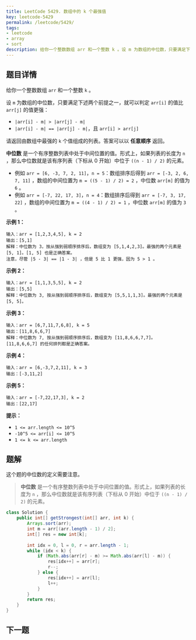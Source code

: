 ```yaml
---
title: LeetCode 5429. 数组中的 k 个最强值
key: leetcode-5429
permalink: /leetcode/5429/
tags:
- leetcode
- array
- sort
description: 给你一个整数数组 arr 和一个整数 k 。设 m 为数组的中位数，只要满足下述两个前提之一，就可以判定 arr[i] 的值比 arr[j] 的值更强：
---
```


## 题目详情

给你一个整数数组 `arr` 和一个整数 `k` 。

设 `m` 为数组的中位数，只要满足下述两个前提之一，就可以判定 `arr[i]` 的值比 `arr[j]` 的值更强：

-  `|arr[i] - m| > |arr[j] - m|`
-  `|arr[i] - m| == |arr[j] - m|`，且 `arr[i] > arr[j]`

请返回由数组中最强的 `k` 个值组成的列表。答案可以以 **任意顺序** 返回。

**中位数** 是一个有序整数列表中处于中间位置的值。形式上，如果列表的长度为 `n` ，那么中位数就是该有序列表（下标从 0 开始）中位于 `((n - 1) / 2)` 的元素。

- 例如 `arr = [6, -3, 7, 2, 11]`，`n = 5`：数组排序后得到 `arr = [-3, 2, 6, 7, 11]` ，数组的中间位置为 `m = ((5 - 1) / 2) = 2` ，中位数 `arr[m]` 的值为 `6` 。
- 例如 `arr = [-7, 22, 17, 3]`，`n = 4`：数组排序后得到 `arr = [-7, 3, 17, 22]` ，数组的中间位置为 `m = ((4 - 1) / 2) = 1` ，中位数 `arr[m]` 的值为 `3` 。

<!--more-->

**示例 1：**

```
输入：arr = [1,2,3,4,5], k = 2
输出：[5,1]
解释：中位数为 3，按从强到弱顺序排序后，数组变为 [5,1,4,2,3]。最强的两个元素是 [5, 1]。[1, 5] 也是正确答案。
注意，尽管 |5 - 3| == |1 - 3| ，但是 5 比 1 更强，因为 5 > 1 。
```

**示例 2：**

```
输入：arr = [1,1,3,5,5], k = 2
输出：[5,5]
解释：中位数为 3, 按从强到弱顺序排序后，数组变为 [5,5,1,1,3]。最强的两个元素是 [5, 5]。
```

**示例 3：**

```
输入：arr = [6,7,11,7,6,8], k = 5
输出：[11,8,6,6,7]
解释：中位数为 7, 按从强到弱顺序排序后，数组变为 [11,8,6,6,7,7]。
[11,8,6,6,7] 的任何排列都是正确答案。
```

**示例 4：**

```
输入：arr = [6,-3,7,2,11], k = 3
输出：[-3,11,2]
```

**示例 5：**

```
输入：arr = [-7,22,17,3], k = 2
输出：[22,17]
```

**提示：**

- `1 <= arr.length <= 10^5`
- `-10^5 <= arr[i] <= 10^5`
- `1 <= k <= arr.length`

## 题解

这个题的中位数的定义需要注意。

> **中位数** 是一个有序整数列表中处于中间位置的值。形式上，如果列表的长度为 `n` ，那么中位数就是该有序列表（下标从 0 开始）中位于 `((n - 1) / 2)` 的元素。

```java
class Solution {
    public int[] getStrongest(int[] arr, int k) {
        Arrays.sort(arr);
        int m = arr[(arr.length - 1) / 2];
        int[] res = new int[k];
        
        int idx = 0, l = 0, r = arr.length - 1;
        while (idx < k) {
            if (Math.abs(arr[r] - m) >= Math.abs(arr[l] - m)) {
                res[idx++] = arr[r];
                r--;
            } else {
                res[idx++] = arr[l];
                l++;
            }
        }
        return res;
    }
}
```

## 下一题



<!-- 题解链接：[LeetCode 5429. 数组中的 k 个最强值](/leetcode/5429/) -->